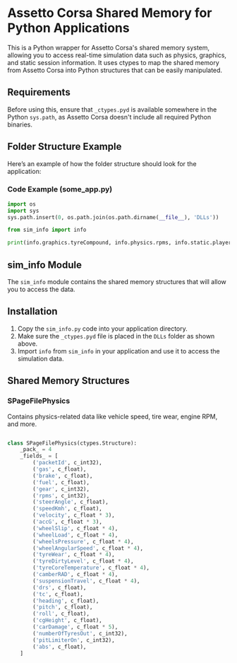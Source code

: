 # Assetto Corsa Shared Memory for Python Applications

This is a Python wrapper for Assetto Corsa's shared memory system, allowing you to access real-time simulation data such as physics, graphics, and static session information. It uses ctypes to map the shared memory from Assetto Corsa into Python structures that can be easily manipulated.

## Requirements

Before using this, ensure that `_ctypes.pyd` is available somewhere in the Python `sys.path`, as Assetto Corsa doesn't include all required Python binaries.

## Folder Structure Example

Here’s an example of how the folder structure should look for the application:


### Code Example (some_app.py)

```python
import os
import sys
sys.path.insert(0, os.path.join(os.path.dirname(__file__), 'DLLs'))

from sim_info import info

print(info.graphics.tyreCompound, info.physics.rpms, info.static.playerNick)
```

## sim_info Module

The `sim_info` module contains the shared memory structures that will allow you to access the data.

## Installation

1. Copy the `sim_info.py` code into your application directory.
2. Make sure the `_ctypes.pyd` file is placed in the `DLLs` folder as shown above.
3. Import `info` from `sim_info` in your application and use it to access the simulation data.

## Shared Memory Structures

### SPageFilePhysics

Contains physics-related data like vehicle speed, tire wear, engine RPM, and more.


```python

class SPageFilePhysics(ctypes.Structure):
    _pack_ = 4
    _fields_ = [
        ('packetId', c_int32),
        ('gas', c_float),
        ('brake', c_float),
        ('fuel', c_float),
        ('gear', c_int32),
        ('rpms', c_int32),
        ('steerAngle', c_float),
        ('speedKmh', c_float),
        ('velocity', c_float * 3),
        ('accG', c_float * 3),
        ('wheelSlip', c_float * 4),
        ('wheelLoad', c_float * 4),
        ('wheelsPressure', c_float * 4),
        ('wheelAngularSpeed', c_float * 4),
        ('tyreWear', c_float * 4),
        ('tyreDirtyLevel', c_float * 4),
        ('tyreCoreTemperature', c_float * 4),
        ('camberRAD', c_float * 4),
        ('suspensionTravel', c_float * 4),
        ('drs', c_float),
        ('tc', c_float),
        ('heading', c_float),
        ('pitch', c_float),
        ('roll', c_float),
        ('cgHeight', c_float),
        ('carDamage', c_float * 5),
        ('numberOfTyresOut', c_int32),
        ('pitLimiterOn', c_int32),
        ('abs', c_float),
    ]
```
